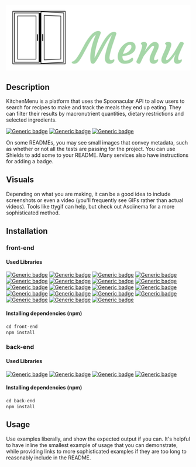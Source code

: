 ![alt text](/front-end/src/images/logo.png "Text")

## Description

KitchenMenu is a platform that uses the Spoonacular API to allow users to search for recipes to make and track the meals they end up eating. They can filter their results by macronutrient quantities, dietary restrictions and selected ingredients.

[![Generic badge](https://img.shields.io/badge/contributors-1-red.svg)](https://shields.io/)
[![Generic badge](https://img.shields.io/badge/npm-v7.0.15-blue.svg)](https://shields.io/)
[![Generic badge](https://img.shields.io/badge/tests-passing-green.svg)](https://shields.io/)

On some READMEs, you may see small images that convey metadata, such as whether or not all the tests are passing for the project. You can use Shields to add some to your README. Many services also have instructions for adding a badge.

## Visuals

Depending on what you are making, it can be a good idea to include screenshots or even a video (you'll frequently see GIFs rather than actual videos). Tools like ttygif can help, but check out Asciinema for a more sophisticated method.

## Installation

### front-end

#### Used Libraries

[![Generic badge](https://img.shields.io/badge/axios-^0.21.1-blue.svg)](https://github.com/axios/axios)
[![Generic badge](https://img.shields.io/badge/moment-^2.29.1-blue.svg)](https://momentjs.com/docs/)
[![Generic badge](https://img.shields.io/badge/react-^17.0.1-blue.svg)](https://reactjs.org/docs/getting-started.html)
[![Generic badge](https://img.shields.io/badge/react_calendar-^3.3.1-blue.svg)](https://www.npmjs.com/package/react-calendar)
[![Generic badge](https://img.shields.io/badge/react_chartjs_2-^2.11.1-blue.svg)](https://www.npmjs.com/package/react-chartjs-2)
[![Generic badge](https://img.shields.io/badge/react_dom-^17.0.1-blue.svg)](https://www.npmjs.com/package/react-dom)
[![Generic badge](https://img.shields.io/badge/react_redux-^7.2.2-blue.svg)](https://react-redux.js.org/)
[![Generic badge](https://img.shields.io/badge/react_router_dom-^5.2.0-blue.svg)](https://reactrouter.com/web/guides/quick-start)
[![Generic badge](https://img.shields.io/badge/react_scripts-v4.0.3-blue.svg)](https://www.npmjs.com/package/react-scripts)
[![Generic badge](https://img.shields.io/badge/react_scroll-^1.8.2-blue.svg)](https://www.npmjs.com/package/react-scroll)
[![Generic badge](https://img.shields.io/badge/redux-^4.0.5-blue.svg)](https://redux.js.org/)
[![Generic badge](https://img.shields.io/badge/redux_persist-^6.0.0-blue.svg)](https://github.com/rt2zz/redux-persist)
[![Generic badge](https://img.shields.io/badge/redux_thunk-^2.3.0-blue.svg)](https://github.com/reduxjs/redux-thunk)
[![Generic badge](https://img.shields.io/badge/@material_ui/core-^4.11.3-green.svg)](https://material-ui.com/)
[![Generic badge](https://img.shields.io/badge/@material_ui/icons-^4.11.2-green.svg)](https://material-ui.com/)
[![Generic badge](https://img.shields.io/badge/@material_ui/lab-^4.0.0_alpha.57-green.svg)](https://material-ui.com/)
[![Generic badge](https://img.shields.io/badge/@testing_library/jest_dom-^5.11.4-red.svg)](https://testing-library.com/docs/react-testing-library/intro/)
[![Generic badge](https://img.shields.io/badge/@testing_library/react-^11.1.0-red.svg)](https://testing-library.com/docs/react-testing-library/intro/)
[![Generic badge](https://img.shields.io/badge/@testing_library/user_event-^12.1.0-red.svg)](https://testing-library.com/docs/react-testing-library/intro/)

#### Installing dependencies (npm)

```
cd front-end
npm install
```

### back-end

#### Used Libraries

[![Generic badge](https://img.shields.io/badge/express-^4.17.1-blue.svg)](https://expressjs.com/)
[![Generic badge](https://img.shields.io/badge/pg-^8.5.1-blue.svg)](https://www.npmjs.com/package/pg)
[![Generic badge](https://img.shields.io/badge/cors-^2.8.5-blue.svg)](https://www.npmjs.com/package/cors)
[![Generic badge](https://img.shields.io/badge/jsonwebtoken-^8.5.1-blue.svg)](https://www.npmjs.com/package/jsonwebtoken)

#### Installing dependencies (npm)

```
cd back-end
npm install
```

## Usage

Use examples liberally, and show the expected output if you can. It's helpful to have inline the smallest example of usage that you can demonstrate, while providing links to more sophisticated examples if they are too long to reasonably include in the README.
